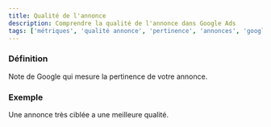 ```yaml
---
title: Qualité de l'annonce
description: Comprendre la qualité de l'annonce dans Google Ads
tags: ['métriques', 'qualité annonce', 'pertinence', 'annonces', 'google ads']
---
```


### Définition
Note de Google qui mesure la pertinence de votre annonce.

### Exemple
Une annonce très ciblée a une meilleure qualité.